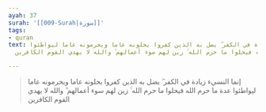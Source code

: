 ```yaml
---
ayah: 37
surah: '[[009-Surah|سورة]]'
tags:
- quran
text: إنما النسيء زيادة في الكفر ۖ يضل به الذين كفروا يحلونه عاما ويحرمونه عاما ليواطئوا
  عدة ما حرم الله فيحلوا ما حرم الله ۚ زين لهم سوء أعمالهم ۗ والله لا يهدي القوم الكافرين

---
```

> إنما النسيء زيادة في الكفر ۖ يضل به الذين كفروا يحلونه عاما ويحرمونه عاما ليواطئوا عدة ما حرم الله فيحلوا ما حرم الله ۚ زين لهم سوء أعمالهم ۗ والله لا يهدي القوم الكافرين
